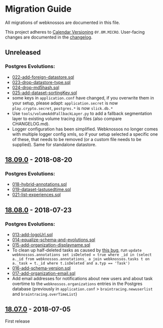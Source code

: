 # Migration Guide

All migrations of webknossos are documented in this file.

This project adheres to [Calendar Versioning](http://calver.org/) `0Y.0M.MICRO`. User-facing changes are documented in the [changelog](changelog.md).

## Unreleased

### Postgres Evolutions:

* [022-add-foreign-datastore.sql](https://github.com/scalableminds/webknossos/tree/7d7723b0b7267ddb1a04c17cc695df67cfefdd11/conf/evolutions/022-add-foreign-datastore.sql)
* [023-drop-datastore-type.sql](https://github.com/scalableminds/webknossos/tree/7d7723b0b7267ddb1a04c17cc695df67cfefdd11/conf/evolutions/023-drop-datastore-type.sql)
* [024-drop-md5hash.sql](https://github.com/scalableminds/webknossos/tree/7d7723b0b7267ddb1a04c17cc695df67cfefdd11/conf/evolutions/024-drop-md5hash.sql)
* [025-add-dataset-sortingKey.sql](https://github.com/scalableminds/webknossos/tree/7d7723b0b7267ddb1a04c17cc695df67cfefdd11/conf/evolutions/025-add-dataset-sortingKey.sql)
* some keys in `application.conf` have changed, if you overwrite them in your setup, please adapt: `application.secret` is now `play.crypto.secret`, `postgres.*` is now `slick.db.*`
* Use `tools/volumeAddFallbackLayer.py` to add a fallback segmentation layer to existing volume tracing zip files \(also compare CHANGELOG.md\).
* Logger configuration has been simplified. Webknossos no longer comes with multiple logger config xmls, so if your setup selected a specific one of these, that needs to be removed \(or a custom file needs to be supplied\). Same for standalone datastore.

## [18.09.0](https://github.com/scalableminds/webknossos/releases/tag/18.09.0) - 2018-08-20

### Postgres Evolutions:

* [018-hybrid-annotations.sql](https://github.com/scalableminds/webknossos/tree/7d7723b0b7267ddb1a04c17cc695df67cfefdd11/conf/evolutions/018-hybrid-annotations.sql)
* [019-dataset-lastusedtime.sql](https://github.com/scalableminds/webknossos/tree/7d7723b0b7267ddb1a04c17cc695df67cfefdd11/conf/evolutions/019-dataset-lastusedtime.sql)
* [021-list-experiences.sql](https://github.com/scalableminds/webknossos/tree/7d7723b0b7267ddb1a04c17cc695df67cfefdd11/conf/evolutions/021-list-experiences.sql)

## [18.08.0](https://github.com/scalableminds/webknossos/releases/tag/18.08.0) - 2018-07-23

### Postgres Evolutions:

* [013-add-logoUrl.sql](https://github.com/scalableminds/webknossos/tree/7d7723b0b7267ddb1a04c17cc695df67cfefdd11/conf/evolutions/013-add-logoUrl.sql)
* [014-equalize-schema-and-evolutions.sql](https://github.com/scalableminds/webknossos/tree/7d7723b0b7267ddb1a04c17cc695df67cfefdd11/conf/evolutions/014-equalize-schema-and-evolutions.sql)
* [015-add-organization-displayname.sql](https://github.com/scalableminds/webknossos/tree/7d7723b0b7267ddb1a04c17cc695df67cfefdd11/conf/evolutions/015-add-organization-displayname.sql)
* To clean up half-deleted tasks as caused by [this bug](https://github.com/scalableminds/webknossos/issues/2873), run `update webknossos.annotations set isDeleted = true where _id in (select a._id from webknossos.annotations_ a join webknossos.tasks t on a._task = t._id where t.isDeleted and a.typ == 'Task')`
* [016-add-schema-version.sql](https://github.com/scalableminds/webknossos/tree/7d7723b0b7267ddb1a04c17cc695df67cfefdd11/conf/evolutions/016-add-schema-version.sql)
* [017-add-organization-email.sql](https://github.com/scalableminds/webknossos/tree/7d7723b0b7267ddb1a04c17cc695df67cfefdd11/conf/evolutions/017-add-organization-email.sql)
* Add email addresses for notifications about new users and about task overtime to the `webknossos.organizations` entries in the Postgres database \(previously in `application.conf` &gt; `braintracing.newuserlist` and `braintracing.overTimeList`\)

## [18.07.0](https://github.com/scalableminds/webknossos/releases/tag/18.07.0) - 2018-07-05

First release

